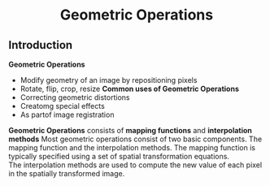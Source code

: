 # <h1 align="center">Geometric Operations

## **Introduction**
**Geometric Operations** 
- Modify geometry of an image by repositioning pixels
- Rotate, flip, crop, resize
**Common uses of Geometric Operations** 
- Correcting geometric distortions
- Creatomg special effects
- As partof image registration

**Geometric Operations** consists of **mapping functions** and **interpolation methods**
Most geometric operations consist of two basic components. The mapping function and the interpolation methods.
The mapping function is typically specified using a set of spatial transformation equations.  
The interpolation methods are used to compute the new value of each pixel in the spatially transformed image.


